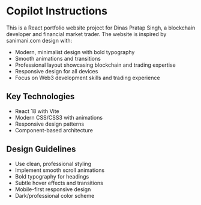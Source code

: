 # Copilot Instructions

<!-- Use this file to provide workspace-specific custom instructions to Copilot. For more details, visit https://code.visualstudio.com/docs/copilot/copilot-customization#_use-a-githubcopilotinstructionsmd-file -->

This is a React portfolio website project for Dinas Pratap Singh, a blockchain developer and financial market trader. The website is inspired by sanimani.com design with:

- Modern, minimalist design with bold typography
- Smooth animations and transitions
- Professional layout showcasing blockchain and trading expertise
- Responsive design for all devices
- Focus on Web3 development skills and trading experience

## Key Technologies
- React 18 with Vite
- Modern CSS/CSS3 with animations
- Responsive design patterns
- Component-based architecture

## Design Guidelines
- Use clean, professional styling
- Implement smooth scroll animations
- Bold typography for headings
- Subtle hover effects and transitions
- Mobile-first responsive design
- Dark/professional color scheme
